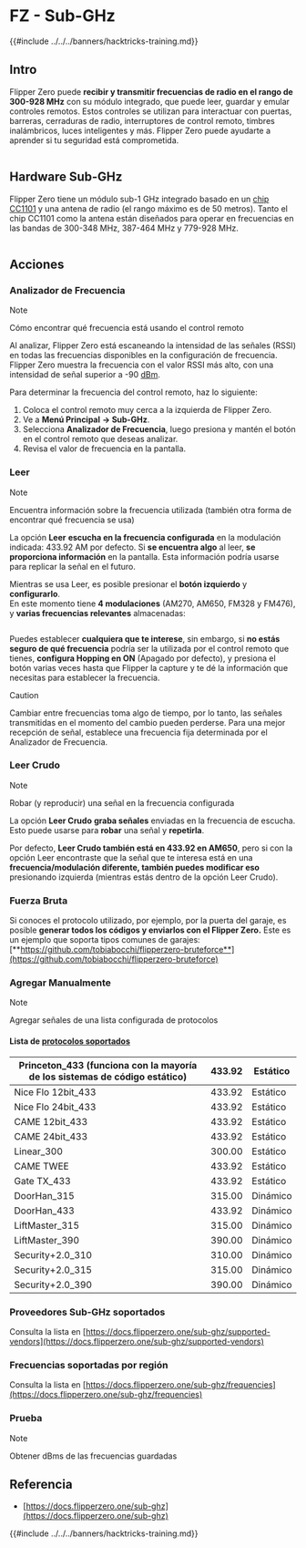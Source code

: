 # FZ - Sub-GHz

{{#include ../../../banners/hacktricks-training.md}}

## Intro <a href="#kfpn7" id="kfpn7"></a>

Flipper Zero puede **recibir y transmitir frecuencias de radio en el rango de 300-928 MHz** con su módulo integrado, que puede leer, guardar y emular controles remotos. Estos controles se utilizan para interactuar con puertas, barreras, cerraduras de radio, interruptores de control remoto, timbres inalámbricos, luces inteligentes y más. Flipper Zero puede ayudarte a aprender si tu seguridad está comprometida.

<figure><img src="../../../images/image (714).png" alt=""><figcaption></figcaption></figure>

## Hardware Sub-GHz <a href="#kfpn7" id="kfpn7"></a>

Flipper Zero tiene un módulo sub-1 GHz integrado basado en un [﻿](https://www.st.com/en/nfc/st25r3916.html#overview)﻿[chip CC1101](https://www.ti.com/lit/ds/symlink/cc1101.pdf) y una antena de radio (el rango máximo es de 50 metros). Tanto el chip CC1101 como la antena están diseñados para operar en frecuencias en las bandas de 300-348 MHz, 387-464 MHz y 779-928 MHz.

<figure><img src="../../../images/image (923).png" alt=""><figcaption></figcaption></figure>

## Acciones

### Analizador de Frecuencia

> [!NOTE]
> Cómo encontrar qué frecuencia está usando el control remoto

Al analizar, Flipper Zero está escaneando la intensidad de las señales (RSSI) en todas las frecuencias disponibles en la configuración de frecuencia. Flipper Zero muestra la frecuencia con el valor RSSI más alto, con una intensidad de señal superior a -90 [dBm](https://en.wikipedia.org/wiki/DBm).

Para determinar la frecuencia del control remoto, haz lo siguiente:

1. Coloca el control remoto muy cerca a la izquierda de Flipper Zero.
2. Ve a **Menú Principal** **→ Sub-GHz**.
3. Selecciona **Analizador de Frecuencia**, luego presiona y mantén el botón en el control remoto que deseas analizar.
4. Revisa el valor de frecuencia en la pantalla.

### Leer

> [!NOTE]
> Encuentra información sobre la frecuencia utilizada (también otra forma de encontrar qué frecuencia se usa)

La opción **Leer** **escucha en la frecuencia configurada** en la modulación indicada: 433.92 AM por defecto. Si **se encuentra algo** al leer, **se proporciona información** en la pantalla. Esta información podría usarse para replicar la señal en el futuro.

Mientras se usa Leer, es posible presionar el **botón izquierdo** y **configurarlo**.\
En este momento tiene **4 modulaciones** (AM270, AM650, FM328 y FM476), y **varias frecuencias relevantes** almacenadas:

<figure><img src="../../../images/image (947).png" alt=""><figcaption></figcaption></figure>

Puedes establecer **cualquiera que te interese**, sin embargo, si **no estás seguro de qué frecuencia** podría ser la utilizada por el control remoto que tienes, **configura Hopping en ON** (Apagado por defecto), y presiona el botón varias veces hasta que Flipper la capture y te dé la información que necesitas para establecer la frecuencia.

> [!CAUTION]
> Cambiar entre frecuencias toma algo de tiempo, por lo tanto, las señales transmitidas en el momento del cambio pueden perderse. Para una mejor recepción de señal, establece una frecuencia fija determinada por el Analizador de Frecuencia.

### **Leer Crudo**

> [!NOTE]
> Robar (y reproducir) una señal en la frecuencia configurada

La opción **Leer Crudo** **graba señales** enviadas en la frecuencia de escucha. Esto puede usarse para **robar** una señal y **repetirla**.

Por defecto, **Leer Crudo también está en 433.92 en AM650**, pero si con la opción Leer encontraste que la señal que te interesa está en una **frecuencia/modulación diferente, también puedes modificar eso** presionando izquierda (mientras estás dentro de la opción Leer Crudo).

### Fuerza Bruta

Si conoces el protocolo utilizado, por ejemplo, por la puerta del garaje, es posible **generar todos los códigos y enviarlos con el Flipper Zero.** Este es un ejemplo que soporta tipos comunes de garajes: [**https://github.com/tobiabocchi/flipperzero-bruteforce**](https://github.com/tobiabocchi/flipperzero-bruteforce)

### Agregar Manualmente

> [!NOTE]
> Agregar señales de una lista configurada de protocolos

#### Lista de [protocolos soportados](https://docs.flipperzero.one/sub-ghz/add-new-remote) <a href="#id-3iglu" id="id-3iglu"></a>

| Princeton_433 (funciona con la mayoría de los sistemas de código estático) | 433.92 | Estático  |
| -------------------------------------------------------------------------- | ------ | -------- |
| Nice Flo 12bit_433                                                         | 433.92 | Estático  |
| Nice Flo 24bit_433                                                         | 433.92 | Estático  |
| CAME 12bit_433                                                             | 433.92 | Estático  |
| CAME 24bit_433                                                             | 433.92 | Estático  |
| Linear_300                                                                 | 300.00 | Estático  |
| CAME TWEE                                                                  | 433.92 | Estático  |
| Gate TX_433                                                                | 433.92 | Estático  |
| DoorHan_315                                                                | 315.00 | Dinámico |
| DoorHan_433                                                                | 433.92 | Dinámico |
| LiftMaster_315                                                             | 315.00 | Dinámico |
| LiftMaster_390                                                             | 390.00 | Dinámico |
| Security+2.0_310                                                           | 310.00 | Dinámico |
| Security+2.0_315                                                           | 315.00 | Dinámico |
| Security+2.0_390                                                           | 390.00 | Dinámico |

### Proveedores Sub-GHz soportados

Consulta la lista en [https://docs.flipperzero.one/sub-ghz/supported-vendors](https://docs.flipperzero.one/sub-ghz/supported-vendors)

### Frecuencias soportadas por región

Consulta la lista en [https://docs.flipperzero.one/sub-ghz/frequencies](https://docs.flipperzero.one/sub-ghz/frequencies)

### Prueba

> [!NOTE]
> Obtener dBms de las frecuencias guardadas

## Referencia

- [https://docs.flipperzero.one/sub-ghz](https://docs.flipperzero.one/sub-ghz)

{{#include ../../../banners/hacktricks-training.md}}
